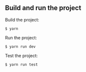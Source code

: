 ## Build and run the project

Build the project:

```
$ yarn
```

Run the project:

```
$ yarn run dev
```

Test the project:

```
$ yarn run test
```
